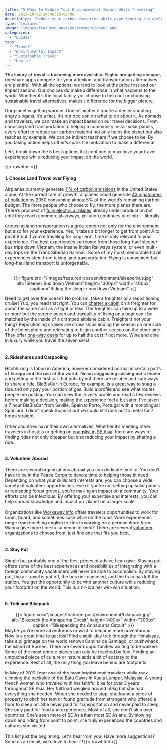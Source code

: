 ```yaml
---
title: "5 Ways to Reduce Your Environmental Impact While Traveling"
date: 2019-10-02T14:46:10+06:00
description: "Reduce your carbon footprint while experiencing the world"
type: "featured"
image: "images/featured-post/environment/cover.png"
categories: 
  - "Guides"
tags:
  - "Travel"
  - "Environmental Impact"
  - "Sustainable Travel"
  - "How to"
---
```

The luxury of travel is becoming more available. Flights are getting cheaper, rideshare apps compete for your attention, and transportation alternatives are plentiful. With all the options, we tend to look at the price first and our impact second. Our choices do make a difference in what happens to the world. Whether it’s the local family you choose to help out or choosing sustainable travel alternatives, makes a difference for the bigger picture.

Our planet is getting warmer. Doesn’t matter if you’re a denier shouting angry slogans, it’s a fact. It’s our decision on what to do about it. As nomads and travelers, we can make an impact based on our travel decisions. From choosing land transportation to helping a community install solar panels, every effort to reduce our carbon footprint not only helps the planet but also teaches by example. We can be indirect teachers if we choose to be. By you taking action helps other’s spark the motivation to make a difference.

Let’s break down the 5 best options that continue to maximize your travel experience while reducing your impact on the world.

{{< rawhtml >}}
<h4>1. Choose Land Travel over Flying</h4>

Airplanes currently generate <a href="http://https://www.biologicaldiversity.org/programs/climate_law_institute/transportation_and_global_warming/airplane_emissions/">11% of carbon emissions</a> in the United States alone. At the current rate of growth, airplanes could generate <a href="http://https://www.biologicaldiversity.org/programs/climate_law_institute/transportation_and_global_warming/airplane_emissions/pdfs/Airplane_Pollution_Report_December2015.pdf">43 gigatonnes of pollution</a> by 2050 consuming almost 5% of the world’s remaining carbon budget. The more people who choose to fly, the more planes there are. There’s prospect of <a href="http://https://www.businessinsider.com/rolls-royce-designing-fastest-all-electric-airplane-300-mph-2019-12">fully electric airplanes</a> already under production but until they reach commercial airways, pollution continues to climb — literally.
<br></br>
Choosing land transportation is a great option not only for the environment but also for your experience. Yes, it takes a bit longer to get from point A to point B but if you’re traveling for long-term, time is only relevant to your experience. The best experiences can come from those long-haul sleeper bus trips down Vietnam, the insane Indian Railways system, or even multi-day trips on the Trans Siberian Railroad. Some of my most memorable travel experiences stem from taking land transportation. Flying is convenient but long-haul land transport is unforgettable.<br></br>
  <center>{{< figure src="/images/featured-post/environment/sleeperbus.jpg" alt="Sleeper Bus down Vietnam" height="300px" width="400px" caption="Riding the sleeper bus down Vietnam" >}}</center>

Need to get over the ocean? No problem, take a freighter or a repositioning cruise! Yup, you read that right. You can <a href="http://https://www.freighterexpeditions.com.au/">charter a cabin</a> on a freighter for about the same cost as a flight or less. The freighter can take up to a week or more but the serene ocean and tranquility of living on a boat can’t be matched by the inside of a cramped airplane cabin. Freighters not your thing? Repositioning cruises are cruise ships ending the season on one side of the hemisphere and relocating to begin another season on the other side. They offer <a href="http://https://www.repositioningcruise.com/">one-way deals</a> for up to half the cost if not more. Wine and dine in luxury while you travel the seven seas!
<br></br>
<h4>2. Rideshares and Carpooling</h4>

Hitchhiking is taboo in America, however considered normal in certain parts of Europe and the rest of the world. I’m not suggesting sticking out a thumb and getting in the first car that puts by but there are reliable and safe ways to share a ride. <a href="http://https://www.blablacar.com/">BlaBlaCar</a> in Europe, for example, is a great way to snag a ride and only pay your portion of gas. Build a profile and see what routes people are posting. You can view the driver’s profile and read a few reviews before making a decision, making the experience feel a bit safer. I’ve taken a 7 hour BlaBlaCar from Seville, Spain to Porto, Portugal with a monolingual Spaniard. I didn’t speak Spanish but we could still rock out to metal for 7 hours straight.
<br></br>
Other countries have their own alternatives. Whether it’s meeting other travelers in hostels or getting on <a href="http://https://bangkok.craigslist.org/">craigslist in SE Asia</a>, there are ways of finding rides not only cheaper but also reducing your impact by sharing a ride.
<br></br>
<h4>3. Volunteer Aborad</h4>

There are several organizations abroad you can dedicate time to. You don’t have to be in the Peace Corps to devote time to helping those in need. Depending on what your skills and interests are, you can choose a wide variety of volunteer opportunities. Even if you’re not setting up solar panels or replanting forest groves, you’re making an impact on a community. Your efforts can be infectious. By offering your expertise and interests, you can help spread knowledge and impact our planet on a larger scale.
<br></br>
Organizations like <a href="workaway.info">Workaway.info</a> offers travelers opportunities to work for room, board, and sometimes cash while on the road. Work experiences range from teaching english to kids to working on a permaculture farm. Wanna give more time to someone in need? There are several <a href="https://www.volunteerforever.com/article_post/best-volunteer-abroad-programs-organizations-projects/">volunteer organizations</a> to choose from, just find one that fits you best.
<br></br>
<h4>4. Stay Put</h4>
Simple but probably one of the best pieces of advice I can give. Staying put offers some of the best experiences and possibilities of integrating with a foreign community vacationers will never be able to accomplish. By staying put, the air travel is put off, the bus ride canceled, and the train has left the station. You get the opportunity to be with another culture while reducing your footprint on the world. This is a no-brainer win-win situation.
<br></br>
<h4>5. Trek and Bikepack</h4>
  <center>{{< figure src="/images/featured-post/environment/bikepack.jpg" alt="Bikepack the Annapurna Circuit" height="400px" width="300px" caption="Bikepacking the Annapurna Circuit" >}}</center>
Maybe you’re more adventurous or want to become more adventurous. Now is a great time to get lost! Find a multi-day trek through the Himalayas, take a pilgrimage on the world renown Camino de Santiago, or bushwhack the island of Borneo. There are several opportunities waiting to be walked. Some of the most remote places can only be reached by foot. Finding an untouched piece of culture or nature adds a bit of ecstasy to the experience. Best of all, the only thing you leave behind are footprints.
<br></br>
In May of 2019 I met one of the most inspirational travelers while rock climbing the backside of the Batu Caves in Kuala Lumpur, Malaysia. A young french woman who traveled with her faithful bike for over 3 years throughout SE Asia. Her full load weighed around 50kg but she had everything she needed. When she needed to stop, she found a piece of property to pitch her tent or found gratitude from strangers who offered a floor to sleep on. She never paid for transportation and never paid to sleep. She only paid for food and experiences. Most of all, she didn’t skip over countries. She’s seen more of SE Asia than most SE Asians. By slowing down and riding from point to point, she truly experienced the countries and cultures she visited.
<br></br>
This list just the beginning. Let's hear from you! Have more suggestions? Send us an email, we'd love to hear it!
{{< /rawhtml >}}